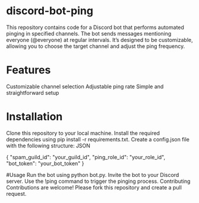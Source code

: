 # discord-bot-ping
This repository contains code for a Discord bot that performs automated pinging in specified channels. The bot sends messages mentioning everyone (@everyone) at regular intervals. It’s designed to be customizable, allowing you to choose the target channel and adjust the ping frequency.

# Features
Customizable channel selection
Adjustable ping rate
Simple and straightforward setup
# Installation
Clone this repository to your local machine.
Install the required dependencies using pip install -r requirements.txt.
Create a config.json file with the following structure:
JSON

{
    "spam_guild_id": "your_guild_id",
    "ping_role_id": "your_role_id",
    "bot_token": "your_bot_token"
}


#Usage
Run the bot using python bot.py.
Invite the bot to your Discord server.
Use the !ping command to trigger the pinging process.
Contributing
Contributions are welcome! Please fork this repository and create a pull request.

